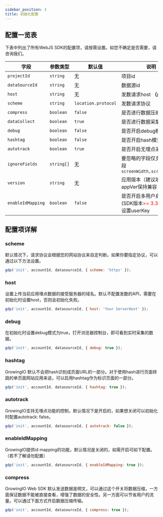 ```yaml
---
sidebar_position: 3
title: 初始化配置
---
```


## 配置一览表

下表中列出了所有WebJS SDK的配置项，请按需设置。如您不确定是否需要，请咨询我们。

| **字段**       | **参数类型** | **默认值** | **说明**                |
|----------------|--------------|-----------|-----------------------|
| `projectId`    | `string`     | 无         | 项目id                  |
| `dataSourceId` | `string`     | 无         | 数据源id                |
| `host`         | `string`     | 无         | 发数请求host **（必填）** |
| `scheme`          | `string`        | `location.protocol`      | 发数请求协议
| `compress`        | `boolean`      |  `false`             | 是否进行数据压缩加密|
| `dataCollect`     | `boolean`      |  `true`              | 是否进行数据采集|
| `debug`           | `boolean`      |  `false`             | 是否开启debug模式|
| `hashtag`         | `boolean`      |  `false`             | 是否开启hash模式|
| `autotrack`       | `boolean`      |  `true`              | 是否开启无埋点采集 |
| `ignoreFields`    | `string[]`     |  无                  | 要忽略的字段仅支持以下字段<br />`screenWidth,screenHeight`   |
| `version`         | `string`       |  无                  | 应用版本（建议填写）对appVer保持兼容                         |
| `enableIdMapping` | `boolean` |  `false` | 是否开启多用户身份上报(SDK版本<font color='red'>>= 3.3.0</font>)<br />设置userKey  |

## 配置项详解

### scheme

默认情况下，请求协议会根据您的网站协议来自定判断。如果你要指定协议，可以通过以下方法设置。

```js
gdp('init', accountId, datasourceId, { scheme: 'https' });
```

### host

设置上传当前应用埋点数据的接受服务器的域名。默认不配置发数的API，需要在初始化时设置host，否则会初始化失败。

```js
gdp('init', accountId, datasourceId, { host: 'Your ServerHost' });
```

### debug

在初始化时设置debug模式为true，打开浏览器控制台，即可看到实时采集的数据。

```js
gdp('init', accountId, datasourceId, { debug: true });
```

### hashtag

GrowingIO 默认不会把hash识别成页面URL的一部分。对于使用hash进行页面转跳的单页面网站应用来说，可以启用hashtag作为标识页面的一部分。

```js
gdp('init', accountId, datasourceId, { hashtag: true });
```

### autotrack

GrowingIO支持无埋点功能的控制，默认情况下是开启的，如果想关闭可以初始化时配置autotrack: false。

```js
gdp('init', accountId, datasourceId, { autotrack: false });
```

### enableIdMapping

GrowingIO提供id mapping的功能，默认情况是关闭的，如需开启可如下配置。（若不了解请勿配置）

```js
gdp('init', accountId, datasourceId, { enableIdMapping: true });
```

### compress

GrowingIO Web SDK 默认发送数据是明文，可以通过这个开关将数据压缩，一方面保证数据不能被直接查看，增强了数据的安全性。另一方面可以节省用户的流量。可以通过下面方式开启数据压缩传输。

```js
gdp('init', accountId, datasourceId, { compress: true });
```
